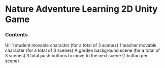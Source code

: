 # Nature Adventure Learning 2D Unity Game

### Contents
UI: 
1 student movable character (for a total of 3 scenes) 
1 teacher movable character (for a total of 3 scenes) 
A garden background scene (for a total of 3 scenes) 
3 total push buttons to move to the next scene (1 button per scene) 
